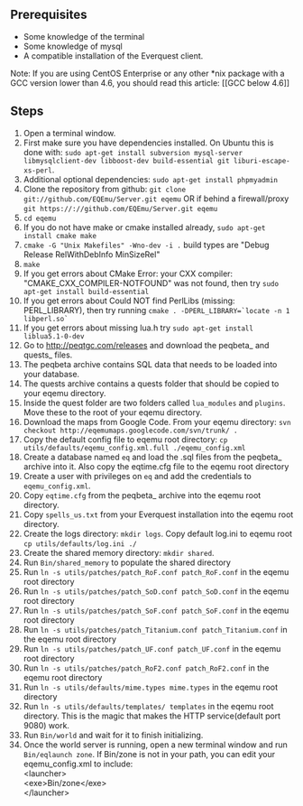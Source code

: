 Prerequisites
-------------

* Some knowledge of the terminal
* Some knowledge of mysql
* A compatible installation of the Everquest client.

Note:  If you are using CentOS Enterprise or any other *nix package with a GCC version lower than 4.6, you should read this article: [[GCC below 4.6]]

Steps
-----

1. Open a terminal window.
2. First make sure you have dependencies installed. On Ubuntu this is done with: `sudo apt-get install subversion mysql-server libmysqlclient-dev libboost-dev build-essential git liburi-escape-xs-perl`.
3. Additional optional dependencies: `sudo apt-get install phpmyadmin`
4. Clone the repository from github: `git clone git://github.com/EQEmu/Server.git eqemu` 
   OR if behind a firewall/proxy `git https://://github.com/EQEmu/Server.git eqemu`
5. `cd eqemu`
6. If you do not have make or cmake installed already, `sudo apt-get install cmake make`
7. `cmake -G "Unix Makefiles" -Wno-dev -i .`  build types are "Debug Release RelWithDebInfo MinSizeRel"
8. `make`
9. If you get errors about CMake Error: your CXX compiler: "CMAKE_CXX_COMPILER-NOTFOUND" was not found, then try  `sudo apt-get install build-essential`
10. If you get errors about Could NOT find PerlLibs (missing: PERL_LIBRARY), then try running ``cmake . -DPERL_LIBRARY=`locate -n 1 libperl.so` ``
11. If you get errors about missing lua.h try `sudo apt-get install liblua5.1-0-dev`
12. Go to http://peqtgc.com/releases and download the peqbeta_ and quests_ files.
13. The peqbeta archive contains SQL data that needs to be loaded into your database.
14. The quests archive contains a quests folder that should be copied to your eqemu directory.
15. Inside the quest folder are two folders called `lua_modules` and `plugins`. Move these to the root of your eqemu directory.
16. Download the maps from Google Code. From your eqemu directory: `svn checkout http://eqemumaps.googlecode.com/svn/trunk/ .`
17. Copy the default config file to eqemu root directory: `cp utils/defaults/eqemu_config.xml.full ./eqemu_config.xml`
18. Create a database named `eq` and load the .sql files from the peqbeta_ archive into it. Also copy the eqtime.cfg file to the eqemu root directory
19. Create a user with privileges on `eq` and add the credentials to `eqemu_config.xml`.
20. Copy `eqtime.cfg` from the peqbeta_ archive into the eqemu root directory.
21. Copy `spells_us.txt` from your Everquest installation into the eqemu root directory.
22. Create the logs directory: `mkdir logs`. 
    Copy default log.ini to eqemu root `cp utils/defaults/log.ini ./`
23. Create the shared memory directory: `mkdir shared`.
24. Run `Bin/shared_memory` to populate the shared directory
25. Run `ln -s utils/patches/patch_RoF.conf patch_RoF.conf` in the eqemu root directory
26. Run `ln -s utils/patches/patch_SoD.conf patch_SoD.conf` in the eqemu root directory
27. Run `ln -s utils/patches/patch_SoF.conf patch_SoF.conf` in the eqemu root directory
28. Run `ln -s utils/patches/patch_Titanium.conf patch_Titanium.conf` in the eqemu root directory
29. Run `ln -s utils/patches/patch_UF.conf patch_UF.conf` in the eqemu root directory
30. Run `ln -s utils/patches/patch_RoF2.conf patch_RoF2.conf` in the eqemu root directory
31. Run `ln -s utils/defaults/mime.types mime.types` in the eqemu root directory
32. Run `ln -s utils/defaults/templates/ templates` in the eqemu root directory.  This is the magic that makes the HTTP service(default port 9080) work.
33. Run `Bin/world` and wait for it to finish initializing.
34. Once the world server is running, open a new terminal window and run `Bin/eqlaunch zone`. If Bin/zone is not in your path, you can edit your eqemu_config.xml to include:<br />
\<launcher><br />
\<exe>Bin/zone\</exe><br />
\</launcher><br />
